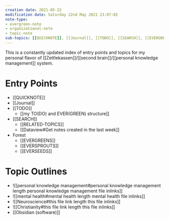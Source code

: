 ```yaml
---
creation date: 2021-05-22
modification date: Saturday 22nd May 2021 23:07:02
note-type: 
- evergreen-note
- organizational-note
- topic-note 
sub-topics: [[QUICKNOTE]], [[Journal]], [[TODO]], [[SEARCH]], [[EVERGREENS]], [[EVERSPROUTS]], [[EVERSEEDS]]
---
```


This is a constantly updated index of entry points and topics for my personal flavor of [[Zettlekassen]]/[[second brain]]/[[personal knowledge management]] system.

# Entry Points
- [[QUICKNOTE]]
- [[Journal]]
- [[TODO]]
	- [[my TO(DO) and EVER(GREEN) structure]]
- [[SEARCH]]
	- [[RELATED-TOPICS]]
	- [[Dataview#Get notes created in the last week]]
- Forest
	- [[EVERGREENS]]
	- [[EVERSPROUTS]]
	- [[EVERSEEDS]]
# Topic Outlines
- ![[personal knowledge management#personal knowledge management length personal knowledge management file inlinks]] 
- ![[mental health#mental health length mental health file inlinks]]
- ![[Neuroscience#this file link length this file inlinks]]
- ![[Christianity#this file link length this file inlinks]]
- [[Obsidian (software)]]

